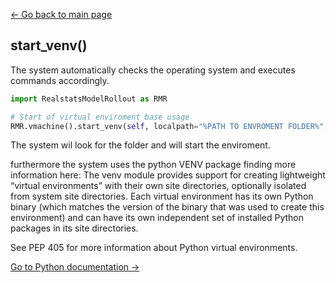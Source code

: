 [<- Go back to main page](https://bharkema.github.io/RealstatsModelRollout/)

## start_venv()
The system automatically checks the operating system and executes commands accordingly.
```python 
import RealstatsModelRollout as RMR

# Start of virtual enviroment base usage
RMR.vmachine().start_venv(self, localpath="%PATH TO ENVROMENT FOLDER%", execution_code="%NAME OF CODE FILE YOU WISH TO EXECUTE%"):
```

The system wil look for the folder and will start the enviroment.

furthermore the system uses the python VENV package finding more information here:
The venv module provides support for creating lightweight “virtual environments” with their own site directories, optionally isolated from system site directories. Each virtual environment has its own Python binary (which matches the version of the binary that was used to create this environment) and can have its own independent set of installed Python packages in its site directories.

See PEP 405 for more information about Python virtual environments.

[Go to Python documentation ->](https://docs.python.org/3/library/venv.html)